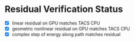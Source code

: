 # Residual Verification Status

- [x] linear residual on GPU matches TACS CPU
- [x] geometric nonlinear residual on GPU matches TACS CPU
- [x] complex step of energy along path matches residual